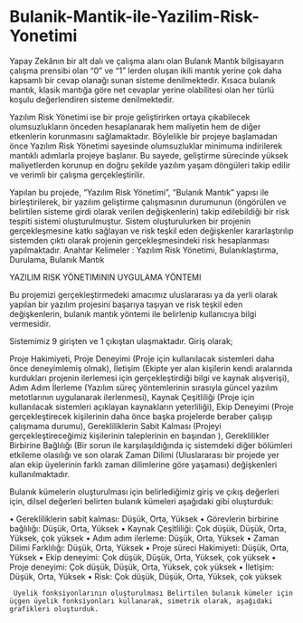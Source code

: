 # Bulanik-Mantik-ile-Yazilim-Risk-Yonetimi

Yapay Zekânın bir alt dalı ve çalışma alanı olan Bulanık Mantık bilgisayarın çalışma prensibi olan “0” ve “1” lerden oluşan ikili mantık yerine çok daha kapsamlı bir cevap olanağı sunan sisteme denilmektedir. Kısaca bulanık mantık, klasik mantığa göre net cevaplar yerine olabilitesi olan her türlü koşulu değerlendiren sisteme denilmektedir.  

Yazılım Risk Yönetimi ise bir proje geliştirirken ortaya çıkabilecek olumsuzlukların önceden hesaplanarak hem maliyetin  hem de diğer etkenlerin korunmasını sağlamaktadır. Böylelikle bir projeye başlamadan önce Yazılım Risk Yönetimi sayesinde olumsuzluklar minimuma indirilerek mantıklı adımlarla projeye başlanır. Bu sayede, geliştirme sürecinde yüksek maliyetlerden korunup en doğru şekilde yazılım yaşam döngüleri takip edilir ve verimli bir çalışma gerçekleştirilir. 

Yapılan bu projede, “Yazılım Risk Yönetimi”, “Bulanık Mantık” yapısı ile birleştirilerek, bir yazılım geliştirme çalışmasının durumunun (öngörülen ve belirtilen sisteme girdi olarak verilen değişkenlerin) takip edilebildiği bir risk tespiti sistemi oluşturulmuştur. Sistem oluşturulurken bir projenin gerçekleşmesine katkı sağlayan ve risk teşkil eden değişkenler kararlaştırılıp sistemden çıktı olarak projenin gerçekleşmesindeki risk hesaplanması yapılmaktadır. 
Anahtar Kelimeler : Yazılım Risk Yönetimi, Bulanıklaştırma, Durulama, Bulanık Mantık



<h> YAZILIM RISK YÖNETIMININ UYGULAMA YÖNTEMI <h/>

Bu projemizi gerçekleştirmedeki amacımız uluslararası ya da yerli olarak yapılan bir yazılım projesini başarıya taşıyan ve risk teşkil eden değişkenlerin, bulanık mantık yöntemi ile belirlenip kullanıcıya bilgi vermesidir.

Sistemimiz 9 girişten ve 1 çıkıştan ulaşmaktadır.  Giriş olarak;

Proje Hakimiyeti, Proje Deneyimi (Proje için kullanılacak sistemleri daha önce deneyimlemiş olmak), İletişim (Ekipte yer alan kişilerin kendi aralarında kurdukları projenin ilerlemesi için gerçekleştirdiği bilgi ve kaynak alışverişi), Adım Adım İlerleme (Yazılım süreç yöntemlerinin sırasıyla güncel yazılım metotlarının uygulanarak ilerlenmesi), Kaynak Çeşitliliği (Proje için kullanılacak sistemleri açıklayan kaynakların yeterliliği), Ekip Deneyimi (Proje gerçekleştirecek kişilerinin daha önce başka projelerde beraber çalışıp çalışmama durumu), Gerekliliklerin Sabit Kalması (Projeyi gerçekleştireceğimiz kişilerinin taleplerinin en başından ), Gereklilikler Birbirine Bağlılığı (Bir sorun ile karşılaşıldığında iç sistemdeki diğer bölümleri etkileme olasılığı ve son olarak Zaman Dilimi (Uluslararası bir projede yer alan ekip üyelerinin farklı zaman dilimlerine göre yaşaması) değişkenleri kullanılmaktadır.

Bulanık kümelerin oluşturulması için belirlediğimiz giriş ve çıkış değerleri için, dilsel değerleri belirten bulanık kümeleri aşağıdaki gibi oluşturduk:

• Gerekliliklerin sabit kalması: Düşük, Orta, Yüksek
• Görevlerin birbirine bağlılığı: Düşük, Orta, Yüksek
• Kaynak Çeşitliliği: Çok düşük, Düşük, Orta, Yüksek, çok yüksek
• Adım adım ilerleme: Düşük, Orta, Yüksek
• Zaman Dilimi Farklılığı: Düşük, Orta, Yüksek
• Proje süreci Hakimiyeti: Düşük, Orta, Yüksek
• Ekip deneyimi: Çok düşük, Düşük, Orta, Yüksek, çok yüksek
• Proje deneyimi: Çok düşük, Düşük, Orta, Yüksek, çok yüksek
• İletişim: Düşük, Orta, Yüksek
• Risk: Çok düşük, Düşük, Orta, Yüksek, çok yüksek

     Üyelik fonksiyonlarının oluşturulması Belirtilen bulanık kümeler için üçgen üyelik fonksiyonları kullanarak, simetrik olarak, aşağıdaki grafikleri oluşturduk. 

